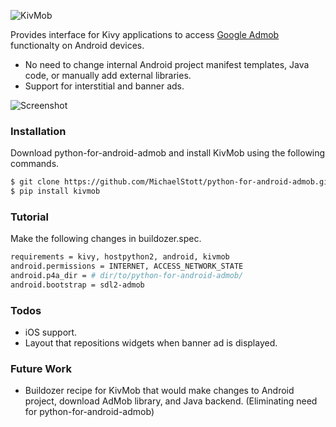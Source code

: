 ![KivMob](https://raw.githubusercontent.com/MichaelStott/KivMob/master/demo/assets/kivmob-title.png)

Provides interface for Kivy applications to access [Google Admob] functionalty on Android devices.

  - No need to change internal Android project manifest templates, Java code, or manually add external libraries.
  - Support for interstitial and banner ads.

![Screenshot](https://raw.githubusercontent.com/MichaelStott/KivMob/master/demo/assets/demo-screenshot.png)

### Installation

Download python-for-android-admob and install KivMob using the following commands.
```sh
$ git clone https://github.com/MichaelStott/python-for-android-admob.git
$ pip install kivmob
```
### Tutorial

Make the following changes in buildozer.spec.
```sh
requirements = kivy, hostpython2, android, kivmob
android.permissions = INTERNET, ACCESS_NETWORK_STATE
android.p4a_dir = # dir/to/python-for-android-admob/
android.bootstrap = sdl2-admob
```

### Todos
 - iOS support.
 - Layout that repositions widgets when banner ad is displayed.

### Future Work
 - Buildozer recipe for KivMob that would make changes to Android project, download AdMob library, and Java backend. (Eliminating need for python-for-android-admob)

[Google Admob]: <https://www.google.com/admob/>
